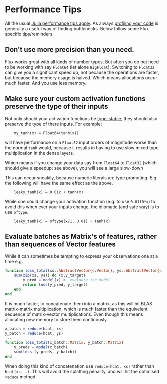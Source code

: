# Performance Tips

All the usual [Julia performance tips apply](https://docs.julialang.org/en/v1/manual/performance-tips/).
As always [profiling your code](https://docs.julialang.org/en/v1/manual/profile/#Profiling-1) is generally a useful way of finding bottlenecks.
Below follow some Flux specific tips/reminders.

## Don't use more precision than you need.

Flux works great with all kinds of number types.
But often you do not need to be working with say `Float64` (let alone `BigFloat`).
Switching to `Float32` can give you a significant speed up,
not because the operations are faster, but because the memory usage is halved.
Which means allocations occur much faster.
And you use less memory.



## Make sure your custom activation functions preserve the type of their inputs
Not only should your activation functions be [type-stable](https://docs.julialang.org/en/v1/manual/performance-tips/#Write-%22type-stable%22-functions-1),
they should also preserve the type of there inputs.
For example:

```
    my_tanh(x) = Float64(tanh(x))
```

will have performance on a `Float32` input orders of magnitude worse than the normal `tanh` would,
because it results in having to use slow mixed type multiplication in the dense layers.

Which means if you change your data say from `Float64` to `Float32` (which should give a speedup: see above),
you will see a large slow-down

This can occur sneakily, because numeric literals are type promoting.
E.g. the following will have the same effect as the above.

```
    leaky_tanh(x) = 0.01x + tanh(x)
```

While one could change your activation function (e.g. to use `0.01f0*x`) to avoid this when ever your inputs change,
the idiomatic (and safe way) is to use `oftype`.

```
    leaky_tanh(x) = oftype(x/1, 0.01) + tanh(x)
```



## Evaluate batches as Matrix's of features, rather than sequences of Vector features

While it can sometimes be tempting to express your observations one at a time
e.g.
```julia
function loss_total(xs::AbstractVector{<:Vector}, ys::AbstractVector{<:Vector})
    sum(zip(xs, ys)) do (x,y_target)
        y_pred = model(x) #  evaluate the model
        return loss(y_pred, y_target)
    end
end
```

It is much faster, to concatenate them into a matrix,
as this will hit BLAS matrix-matrix multiplication, which is much faster than the equivelent sequence of matrix-vector multiplications.
Even though this means allocating new memory to store them continously.

```julia
x_batch = reduce(hcat, xs)
y_batch = reduce(hcat, ys)
...
function loss_total(x_batch::Matrix, y_batch::Matrix)
    y_preds = model(x_batch)
    sum(loss.(y_preds, y_batch))
end
```

When doing this kind of concatenation use `reduce(hcat, xs)` rather than `hcat(xs...)`.
This will avoid the splatting penality, and will hit the optimised `reduce` method.

